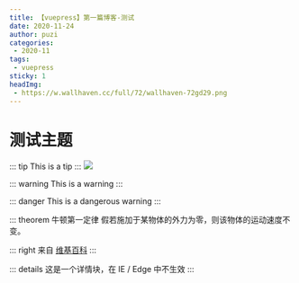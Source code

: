 ```yaml
---
title: 【vuepress】第一篇博客-测试
date: 2020-11-24
author: puzi
categories:
 - 2020-11
tags:
 - vuepress
sticky: 1
headImg:
 - https://w.wallhaven.cc/full/72/wallhaven-72gd29.png
---
```



# 测试主题
<Boxx/>
<p class="demo" :class="$style.example"></p>

<style module>
.example {
  color: #41b883;
}
</style>

<script>
export default {
  props: ['slot-key'],
  mounted () {
    document.querySelector(`.${this.$style.example}`)
      .textContent = '这个块是被内联的脚本渲染的，样式也采用了内联样式。'
  }
}
</script>
::: tip
This is a tip
:::
![](https://w.wallhaven.cc/full/8o/wallhaven-8o7lmo.jpg)

::: warning
This is a warning
:::

::: danger
This is a dangerous warning
:::

::: theorem 牛顿第一定律
假若施加于某物体的外力为零，则该物体的运动速度不变。

::: right
来自 [维基百科](https://zh.wikipedia.org/wiki/%E7%89%9B%E9%A1%BF%E8%BF%90%E5%8A%A8%E5%AE%9A%E5%BE%8B)
:::

::: details
这是一个详情块，在 IE / Edge 中不生效
:::

